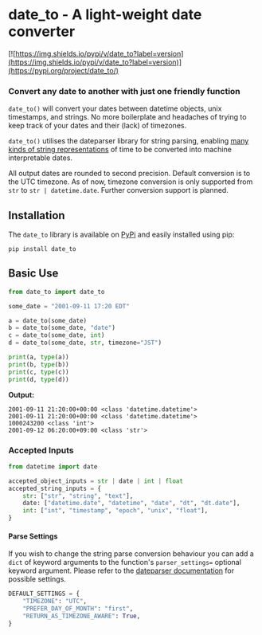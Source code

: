 # date_to - A light-weight date converter

[![https://img.shields.io/pypi/v/date_to?label=version](https://img.shields.io/pypi/v/date_to?label=version)](https://pypi.org/project/date_to/)

### Convert any date to another with just one friendly function

```date_to()``` will convert your dates between datetime objects, unix timestamps, and strings. No more boilerplate and headaches of trying to keep track of your dates and their (lack) of timezones.

```date_to()``` utilises the dateparser library for string parsing, enabling [many kinds of string representations](url="https://dateparser.readthedocs.io/en/latest/index.html#features") of time to be converted into machine interpretable dates.

All output dates are rounded to second precision.
Default conversion is to the UTC timezone. 
As of now, timezone conversion is only supported from ```str``` to ```str | datetime.date```. Further conversion support is planned.


## Installation
The ```date_to``` library is available on [PyPi]("https://pypi.org/project/date_to/") and easily installed using pip:
```
pip install date_to
```

## Basic Use

```python
from date_to import date_to

some_date = "2001-09-11 17:20 EDT"

a = date_to(some_date)
b = date_to(some_date, "date")
c = date_to(some_date, int)
d = date_to(some_date, str, timezone="JST")

print(a, type(a))
print(b, type(b))
print(c, type(c))
print(d, type(d))
```

**Output:**

```
2001-09-11 21:20:00+00:00 <class 'datetime.datetime'> 
2001-09-11 21:20:00+00:00 <class 'datetime.datetime'> 
1000243200 <class 'int'> 
2001-09-12 06:20:00+09:00 <class 'str'> 
```

### Accepted Inputs

```python
from datetime import date

accepted_object_inputs = str | date | int | float
accepted_string_inputs = {
    str: ["str", "string", "text"],
    date: ["datetime.date", "datetime", "date", "dt", "dt.date"],
    int: ["int", "timestamp", "epoch", "unix", "float"],
}
```
#### Parse Settings
If you wish to change the string parse conversion behaviour you can add a ```dict``` of keyword arguments to the function's ```parser_settings=``` optional keyword argument. Please refer to the [dateparser documentation](url="https://dateparser.readthedocs.io/en/latest/dateparser.html#dateparser.parse") for possible settings.
```python
DEFAULT_SETTINGS = {
    "TIMEZONE": "UTC",
    "PREFER_DAY_OF_MONTH": "first",
    "RETURN_AS_TIMEZONE_AWARE": True,
}
```
